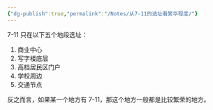 ```yaml
---
{"dg-publish":true,"permalink":"/Notes/从7-11的选址看繁华程度/"}
---
```



7-11 只在以下五个地段选址：

1. 商业中心
2. 写字楼底层
3. 高档居民区门户
4. 学校周边
5. 交通节点

反之而言，如果某一个地方有 7-11，那这个地方一般都是比较繁荣的地方。
